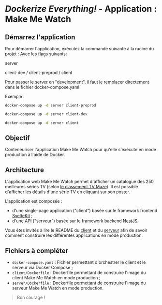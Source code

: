 # *Dockerize Everything!* - Application : Make Me Watch

## Démarrez l'application

Pour démarrer l'application, exécutez la commande suivante à la racine du projet :
Avec les flags suivants:

server

client-dev / client-preprod / client

Pour passer le server en "development", il faut le remplacer directement dans le fichier docker-compose.yaml


Exemple :

```bash
docker-compose up -d server client-preprod
```
```bash
docker-compose up -d server client-dev
```
```bash
docker-compose up -d server client
```

## Objectif

Conteneuriser l'application Make Me Watch pour qu'elle s'exécute en mode production à l'aide de Docker.

## Architecture

L'application web Make Me Watch permet d'afficher un catalogue des 250 meilleures séries TV
(selon [le classement TV Maze](https://tvmaze.com)). Il est possible d'afficher les détails
d'une série TV en cliquant sur son poster.

L'application est composée :

- d'une single-page application ("client") basée sur le framework
  frontend [SvelteKit](https://kit.svelte.dev/docs/introduction) ;
- d'une API ("serveur") basée sur le framework backend [NestJS](https://docs.nestjs.com).

Vous êtes invités à lire le README du [client](./client/README.md) et du [serveur](./server/README.md) afin de savoir
comment construire les différentes applications en mode production.

## Fichiers à compléter

- `docker-compose.yaml` : Fichier permettant d'orchestrer le client et le serveur via Docker Compose ;
- `client/Dockerfile` : Dockerfile permettant de construire l'image du client Make Me Watch en mode production ;
- `server/Dockerfile` : Dockerfile permettant de construire l'image du serveur Make Me Watch en mode production.

> Bon courage !
